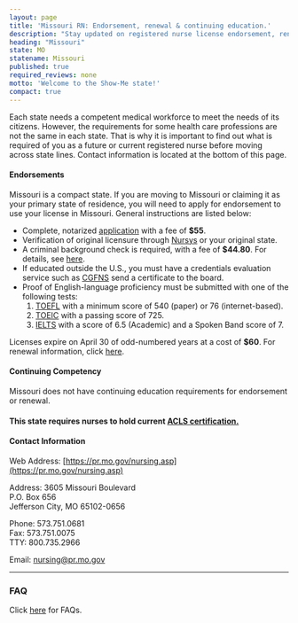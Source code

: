 ```yaml
---
layout: page
title: 'Missouri RN: Endorsement, renewal & continuing education.'
description: "Stay updated on registered nurse license endorsement, renewal, and continuing education in Missouri. Ensure the longevity of your nursing profession."
heading: "Missouri"
state: MO
statename: Missouri
published: true
required_reviews: none
motto: 'Welcome to the Show-Me state!'
compact: true
---
```


Each state needs a competent medical workforce to meet the needs of its citizens. However, the requirements for some health care professions are not the same in each state. That is why it is important to find out what is required of you as a future or current registered nurse before moving across state lines. Contact information is located at the bottom of this page.

#### Endorsements

Missouri is a compact state. If you are moving to Missouri or claiming it as your primary state of residence, you will need to apply for endorsement to use your license in Missouri. General instructions are listed below:

- Complete, notarized [application](https://pr.mo.gov/boards/nursing/375-0239.pdf) with a fee of **$55**.
- Verification of original licensure through [Nursys](https://www.nursys.com/) or your original state.
- A criminal background check is required, with a fee of **$44.80**. For details, see [here](https://pr.mo.gov/nursing-fingerprints.asp).
- If educated outside the U.S., you must have a credentials evaluation service such as [CGFNS](https://www.cgfns.org/) send a certificate to the board.
- Proof of English-language proficiency must be submitted with one of the following tests:
  1. [TOEFL](https://www.ets.org/toefl.html) with a minimum score of 540 (paper) or 76 (internet-based).
  2. [TOEIC](https://www.ets.org/toeic.html) with a passing score of 725.
  3. [IELTS](https://ielts.org/) with a score of 6.5 (Academic) and a Spoken Band score of 7.

Licenses expire on April 30 of odd-numbered years at a cost of **$60**. For renewal information, click [here](https://pr.mo.gov/nursing-renewal.asp).

#### Continuing Competency

Missouri does not have continuing education requirements for endorsement or renewal.

#### This state requires nurses to hold current [ACLS certification.](https://www.acls.net/missouri-acls-pals-bls)

#### Contact Information

Web Address: [https://pr.mo.gov/nursing.asp](https://pr.mo.gov/nursing.asp)

Address:
3605 Missouri Boulevard  
P.O. Box 656  
Jefferson City, MO 65102-0656  

Phone: 573.751.0681  
Fax: 573.751.0075  
TTY: 800.735.2966  

Email: [nursing@pr.mo.gov](mailto:nursing@pr.mo.gov?subject=License%20renewals%20and%20endorsements&body=Hi%2C%0A%0AI%20was%20on%20the%20ACLS%20Training%20Center%20website%20RNMobility.com%20and%20read%20that%20I%20can%20send%20my%20questions%20about%20renewals%20and%20endorsements%20in%20Missouri%20here.)

* * * * *

### FAQ

Click [here](https://pr.mo.gov/nursing-advanced-practice-faq.asp) for FAQs.
